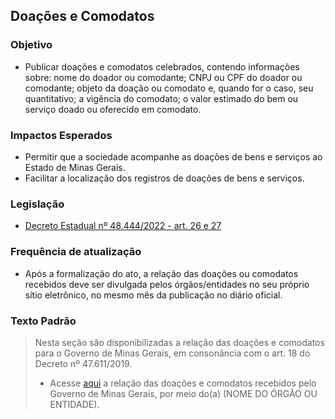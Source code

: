 ## Doações e Comodatos

### Objetivo
- Publicar doações e comodatos celebrados, contendo informações sobre: nome do doador ou comodante; CNPJ ou CPF do doador ou comodante; objeto da doação ou comodato e, quando for o caso, seu quantitativo; a vigência do comodato; o valor estimado do bem ou serviço doado ou oferecido em comodato.

### Impactos Esperados
- Permitir que a sociedade acompanhe as doações de bens e serviços ao Estado de Minas Gerais.
- Facilitar a localização dos registros de doações de bens e serviços.

### Legislação
-	[Decreto Estadual nº 48.444/2022 - art. 26 e 27](https://www.almg.gov.br/legislacao-mineira/texto/DEC/48444/2022/?cons=1)

### Frequência de atualização
-	Após a formalização do ato, a relação das doações ou comodatos recebidos deve ser divulgada pelos órgãos/entidades no seu próprio sítio eletrônico, no mesmo mês da publicação no diário oficial.

### Texto Padrão

> Nesta seção são disponibilizadas a relação das doações e comodatos para o Governo de Minas Gerais, em consonância com o art. 18 do Decreto nº 47.611/2019. 
> 
> - Acesse [aqui](https://dados.mg.gov.br/dataset/doacoes-comodatos-amigo-estado-mg) a relação das doações e comodatos recebidos pelo Governo de Minas Gerais, por meio do(a) (NOME DO ÓRGÃO OU ENTIDADE). 
>
